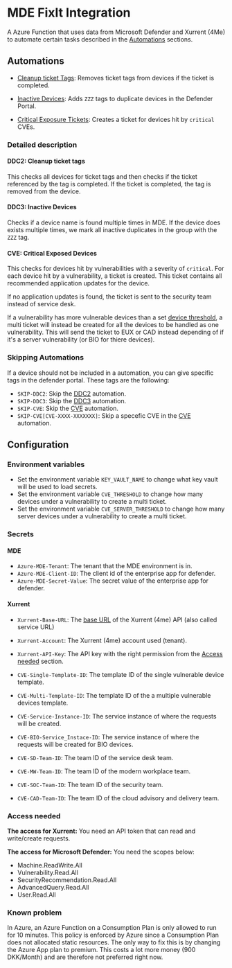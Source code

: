 # MDE FixIt Integration

A Azure Function that uses data from Microsoft Defender and Xurrent (4Me) to automate certain tasks described in the [Automations](#automations) sections.

## Automations

- [Cleanup ticket Tags](#ddc2-cleanup-ticket-tags): Removes ticket tags from devices if the ticket is completed.

- [Inactive Devices](#ddc3-inactive-devices): Adds `ZZZ` tags to duplicate devices in the Defender Portal.

- [Critical Exposure Tickets](#cve-critical-exposed-devices): Creates a ticket for devices hit by `critical` CVEs.

### Detailed description

#### DDC2: Cleanup ticket tags

This checks all devices for ticket tags and then checks if the ticket referenced by the tag is completed. If the ticket is completed, the tag is removed from the device.

#### DDC3: Inactive Devices

Checks if a device name is found multiple times in MDE. If the device does exists multiple times, we mark all inactive duplicates in the group with the `ZZZ` tag.

#### CVE: Critical Exposed Devices

This checks for devices hit by vulnerabilities with a severity of `critical`. For each device hit by a vulnerability, a ticket is created. This ticket contains all recommended application updates for the device.

If no application updates is found, the ticket is sent to the security team instead of service desk.

If a vulnerability has more vulnerable devices than a set [device threshold](#environment-variables), a multi ticket will instead be created for all the devices to be handled as one vulnerability. This will send the ticket to EUX or CAD instead depending of if it's a server vulnerability (or BIO for thiere devices).

### Skipping Automations

If a device should not be included in a automation, you can give specific tags in the defender portal. These tags are the following:

- `SKIP-DDC2`: Skip the [DDC2](#ddc2-cleanup-ticket-tags) automation.
- `SKIP-DDC3`: Skip the [DDC3](#ddc3-inactive-devices) automation.
- `SKIP-CVE`: Skip the [CVE](#cve-critical-exposed-devices) automation.
- `SKIP-CVE[CVE-XXXX-XXXXXXX]`: Skip a specefic CVE in the [CVE](#cve-critical-exposed-devices) automation.

## Configuration

### Environment variables

- Set the environment variable `KEY_VAULT_NAME` to change what key vault will be used to load secrets.
- Set the environment variable `CVE_THRESHOLD` to change how many devices under a vulnerability to create a multi ticket.
- Set the environment variable `CVE_SERVER_THRESHOLD` to change how many server devices under a vulnerability to create a multi ticket.

### Secrets

#### MDE

- `Azure-MDE-Tenant`: The tenant that the MDE environment is in.
- `Azure-MDE-Client-ID`: The client id of the enterprise app for defender.
- `Azure-MDE-Secret-Value`: The secret value of the enterprise app for defender.

#### Xurrent

- `Xurrent-Base-URL`: The [base URL](https://developer.4me.com/v1/) of the Xurrent (4me) API (also called service URL)
- `Xurrent-Account`: The Xurrent (4me) account used (tenant).
- `Xurrent-API-Key`: The API key with the right permission from the [Access needed](#access-needed) section.

- `CVE-Single-Template-ID`: The template ID of the single vulnerable device template.
- `CVE-Multi-Template-ID`: The template ID of the a multiple vulnerable devices template.
- `CVE-Service-Instance-ID`: The service instance of where the requests will be created.
- `CVE-BIO-Service_Instace-ID`: The service instance of where the requests will be created for BIO devices.
- `CVE-SD-Team-ID`: The team ID of the service desk team.
- `CVE-MW-Team-ID`: The team ID of the modern workplace team.
- `CVE-SOC-Team-ID`: The team ID of the security team.
- `CVE-CAD-Team-ID`: The team ID of the cloud advisory and delivery team.

### Access needed

**The access for Xurrent:** You need an API token that can read and write/create requests.

**The access for Microsoft Defender:** You need the scopes below:

- Machine.ReadWrite.All
- Vulnerability.Read.All
- SecurityRecommendation.Read.All
- AdvancedQuery.Read.All
- User.Read.All

### Known problem

In Azure, an Azure Function on a Consumption Plan is only allowed to run for 10 minutes.
This policy is enforced by Azure since a Consumption Plan does not allocated static resources.
The only way to fix this is by changing the Azure App plan to premium. This costs a lot more
money (900 DKK/Month) and are therefore not preferred right now.
